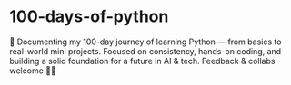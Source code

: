 # 100-days-of-python
📘 Documenting my 100-day journey of learning Python — from basics to real-world mini projects. Focused on consistency, hands-on coding, and building a solid foundation for a future in AI &amp; tech. Feedback &amp; collabs welcome 🐍✨
